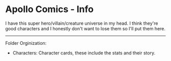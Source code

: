 # Apollo Comics - Info
I have this super hero/villain/creature universe in my head. I think they're good characters and I honestly don't want to lose them so I'll put them here.

-----

Folder Orginization: 
- Characters: Character cards, these include the stats and their story.

